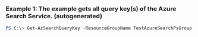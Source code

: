### Example 1: The example gets all query key(s) of the Azure Search Service. (autogenerated)
```powershell
PS C:\> Get-AzSearchQueryKey -ResourceGroupName TestAzureSearchPsGroup -ServiceName pstestazuresearch01
```

